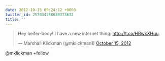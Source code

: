 ```yaml
---
date: 2012-10-15 09:24:12 +0000
twitter_id: 257834258658373632
title: ''
---
```


<blockquote class="twitter-tweet"><p lang="en" dir="ltr">Hey heifer-body! I have a new internet thing: <a href="http://t.co/HRwkXHuu">http://t.co/HRwkXHuu</a>.</p>&mdash; Marshall Klickman (@mklickman1) <a href="https://twitter.com/mklickman1/status/257830925398839297?ref_src=twsrc%5Etfw">October 15, 2012</a></blockquote>
<script async src="https://platform.twitter.com/widgets.js" charset="utf-8"></script>

@mklickman +follow
